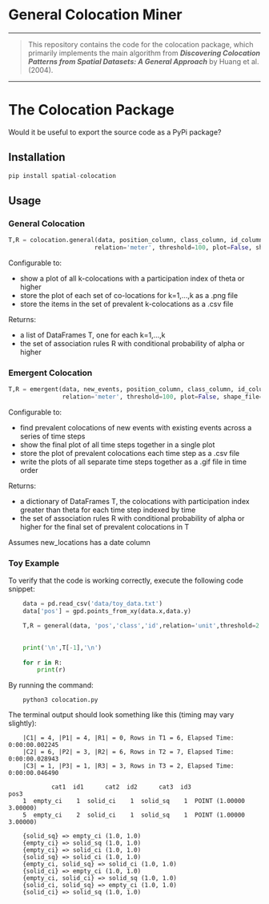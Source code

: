 # General Colocation Miner
___
> This repository contains the code for the colocation package, which 
> primarily implements the main algorithm from ***Discovering Colocation Patterns from Spatial Datasets: A General Approach*** by Huang et al.(2004). 
___
# The Colocation Package
Would it be useful to export the source code as a PyPi package?
## Installation
```python
pip install spatial-colocation
```
## Usage

### General Colocation
```python
T,R = colocation.general(data, position_column, class_column, id_column, k=3, theta=0.6, alpha=0.5, 
                        relation='meter', threshold=100, plot=False, shape_file=None, out_plot=None, out_csv=None):
```

Configurable to: 
- show a plot of all k-colocations with a participation index of theta or higher
- store the plot of each set of co-locations for k=1,...,k as a .png file
- store the items in the set of prevalent k-colocations as a .csv file

Returns:
- a list of DataFrames T, one for each k=1,...,k
- the set of association rules R with conditional probability of alpha or higher

### Emergent Colocation
```python
T,R = emergent(data, new_events, position_column, class_column, id_column, time_column, time_freq=None, old_events=None, theta=0.6, alpha=0.5,
               relation='meter', threshold=100, plot=False, shape_file=None, out_plot=None, out_csv=None, gif=False)
```

Configurable to:
- find prevalent colocations of new events with existing events across a series of time steps 
- show the final plot of all time steps together in a single plot
- store the plot of prevalent colocations each time step as a .csv file
- write the plots of all separate time steps together as a .gif file in time order

Returns:
- a dictionary of DataFrames T, the colocations with participation index greater than theta for each time step indexed by time
- the set of association rules R with conditional probability of alpha or higher for the final set of prevalent colocations in T

Assumes new_locations has a date column

### Toy Example
To verify that the code is working correctly, execute the following code snippet:

```python
    data = pd.read_csv('data/toy_data.txt')
    data['pos'] = gpd.points_from_xy(data.x,data.y)

    T,R = general(data, 'pos','class','id',relation='unit',threshold=2.3)

    
    print('\n',T[-1],'\n')
    
    for r in R:
        print(r)
```

By running the command:
```
    python3 colocation.py
```

The terminal output should look something like this (timing may vary slightly):
```
    |C1| = 4, |P1| = 4, |R1| = 0, Rows in T1 = 6, Elapsed Time: 0:00:00.002245
    |C2| = 6, |P2| = 3, |R2| = 6, Rows in T2 = 7, Elapsed Time: 0:00:00.028943
    |C3| = 1, |P3| = 1, |R3| = 3, Rows in T3 = 2, Elapsed Time: 0:00:00.046490

            cat1  id1      cat2  id2      cat3  id3                     pos3
    1  empty_ci    1  solid_ci    1  solid_sq    1  POINT (1.00000 3.00000)
    5  empty_ci    2  solid_ci    1  solid_sq    1  POINT (1.00000 3.00000) 

    {solid_sq} => empty_ci (1.0, 1.0)
    {empty_ci} => solid_sq (1.0, 1.0)
    {empty_ci} => solid_ci (1.0, 1.0)
    {solid_sq} => solid_ci (1.0, 1.0)
    {empty_ci, solid_sq} => solid_ci (1.0, 1.0)
    {solid_ci} => empty_ci (1.0, 1.0)
    {empty_ci, solid_ci} => solid_sq (1.0, 1.0)
    {solid_ci, solid_sq} => empty_ci (1.0, 1.0)
    {solid_ci} => solid_sq (1.0, 1.0)
```